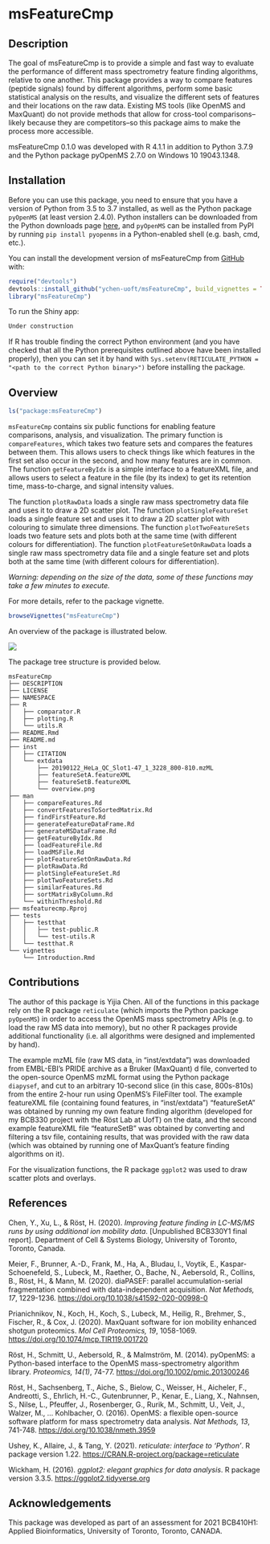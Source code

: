 
<!-- README.md is generated from README.Rmd. Please edit that file -->

# msFeatureCmp

<!-- badges: start -->
<!-- badges: end -->

## Description

The goal of msFeatureCmp is to provide a simple and fast way to evaluate
the performance of different mass spectrometry feature finding
algorithms, relative to one another. This package provides a way to
compare features (peptide signals) found by different algorithms,
perform some basic statistical analysis on the results, and visualize
the different sets of features and their locations on the raw data.
Existing MS tools (like OpenMS and MaxQuant) do not provide methods that
allow for cross-tool comparisons–likely because they are competitors–so
this package aims to make the process more accessible.

msFeatureCmp 0.1.0 was developed with R 4.1.1 in addition to Python
3.7.9 and the Python package pyOpenMS 2.7.0 on Windows 10 19043.1348.

## Installation

Before you can use this package, you need to ensure that you have a
version of Python from 3.5 to 3.7 installed, as well as the Python
package `pyOpenMS` (at least version 2.4.0). Python installers can be
downloaded from the Python downloads page
[here](https://www.python.org/downloads/), and `pyOpenMS` can be
installed from PyPI by running `pip install pyopenms` in a
Python-enabled shell (e.g. bash, cmd, etc.).

You can install the development version of msFeatureCmp from
[GitHub](https://github.com/ychen-uoft/msFeatureCmp) with:

``` r
require("devtools")
devtools::install_github("ychen-uoft/msFeatureCmp", build_vignettes = TRUE)
library("msFeatureCmp")
```

To run the Shiny app:

``` r
Under construction
```

If R has trouble finding the correct Python environment (and you have
checked that all the Python prerequisites outlined above have been
installed properly), then you can set it by hand with
`Sys.setenv(RETICULATE_PYTHON = "<path to the correct Python binary>")`
before installing the package.

## Overview

``` r
ls("package:msFeatureCmp")
```

`msFeatureCmp` contains six public functions for enabling feature
comparisons, analysis, and visualization. The primary function is
`compareFeatures`, which takes two feature sets and compares the
features between them. This allows users to check things like which
features in the first set also occur in the second, and how many
features are in common. The function `getFeatureByIdx` is a simple
interface to a featureXML file, and allows users to select a feature in
the file (by its index) to get its retention time, mass-to-charge, and
signal intensity values.

The function `plotRawData` loads a single raw mass spectrometry data
file and uses it to draw a 2D scatter plot. The function
`plotSingleFeatureSet` loads a single feature set and uses it to draw a
2D scatter plot with colouring to simulate three dimensions. The
function `plotTwoFeatureSets` loads two feature sets and plots both at
the same time (with different colours for differentiation). The function
`plotFeatureSetOnRawData` loads a single raw mass spectrometry data file
and a single feature set and plots both at the same time (with different
colours for differentiation).

*Warning: depending on the size of the data, some of these functions may
take a few minutes to execute.*

For more details, refer to the package vignette.

``` r
browseVignettes("msFeatureCmp")
```

An overview of the package is illustrated below.

![](./inst/extdata/overview.png)

The package tree structure is provided below.

    msFeatureCmp
    ├── DESCRIPTION
    ├── LICENSE
    ├── NAMESPACE
    ├── R
    │   ├── comparator.R
    │   ├── plotting.R
    │   └── utils.R
    ├── README.Rmd
    ├── README.md
    ├── inst
    │   ├── CITATION
    │   └── extdata
    │       ├── 20190122_HeLa_QC_Slot1-47_1_3228_800-810.mzML
    │       ├── featureSetA.featureXML
    │       ├── featureSetB.featureXML
    │       └── overview.png
    ├── man
    │   ├── compareFeatures.Rd
    │   ├── convertFeaturesToSortedMatrix.Rd
    │   ├── findFirstFeature.Rd
    │   ├── generateFeatureDataFrame.Rd
    │   ├── generateMSDataFrame.Rd
    │   ├── getFeatureByIdx.Rd
    │   ├── loadFeatureFile.Rd
    │   ├── loadMSFile.Rd
    │   ├── plotFeatureSetOnRawData.Rd
    │   ├── plotRawData.Rd
    │   ├── plotSingleFeatureSet.Rd
    │   ├── plotTwoFeatureSets.Rd
    │   ├── similarFeatures.Rd
    │   ├── sortMatrixByColumn.Rd
    │   └── withinThreshold.Rd
    ├── msfeaturecmp.Rproj
    ├── tests
    │   ├── testthat
    │   │   ├── test-public.R
    │   │   └── test-utils.R
    │   └── testthat.R
    └── vignettes
        └── Introduction.Rmd

## Contributions

The author of this package is Yijia Chen. All of the functions in this
package rely on the R package `reticulate` (which imports the Python
package `pyOpenMS`) in order to access the OpenMS mass spectrometry APIs
(e.g. to load the raw MS data into memory), but no other R packages
provide additional functionality (i.e. all algorithms were designed and
implemented by hand).

The example mzML file (raw MS data, in “inst/extdata”) was downloaded
from EMBL-EBI’s PRIDE archive as a Bruker (MaxQuant) d file, converted
to the open-source OpenMS mzML format using the Python package
`diapysef`, and cut to an arbitrary 10-second slice (in this case,
800s-810s) from the entire 2-hour run using OpenMS’s FileFilter tool.
The example featureXML file (containing found features, in
“inst/extdata”) “featureSetA” was obtained by running my own feature
finding algorithm (developed for my BCB330 project with the Röst Lab at
UofT) on the data, and the second example featureXML file “featureSetB”
was obtained by converting and filtering a tsv file, containing results,
that was provided with the raw data (which was obtained by running one
of MaxQuant’s feature finding algorithms on it).

For the visualization functions, the R package `ggplot2` was used to
draw scatter plots and overlays.

## References

Chen, Y., Xu, L., & Röst, H. (2020). *Improving feature finding in
LC-MS/MS runs by using additional ion mobility data*. \[Unpublished
BCB330Y1 final report\]. Department of Cell & Systems Biology,
University of Toronto, Toronto, Canada.

Meier, F., Brunner, A.-D., Frank, M., Ha, A., Bludau, I., Voytik, E.,
Kaspar-Schoenefeld, S., Lubeck, M., Raether, O., Bache, N., Aebersold,
R., Collins, B., Röst, H., & Mann, M. (2020). diaPASEF: parallel
accumulation-serial fragmentation combined with data-independent
acquisition. *Nat Methods, 17*, 1229-1236.
<https://doi.org/10.1038/s41592-020-00998-0>

Prianichnikov, N., Koch, H., Koch, S., Lubeck, M., Heilig, R., Brehmer,
S., Fischer, R., & Cox, J. (2020). MaxQuant software for ion mobility
enhanced shotgun proteomics. *Mol Cell Proteomics, 19*, 1058-1069.
<https://doi.org/10.1074/mcp.TIR119.001720>

Röst, H., Schmitt, U., Aebersold, R., & Malmström, M. (2014). pyOpenMS:
a Python-based interface to the OpenMS mass-spectrometry algorithm
library. *Proteomics, 14(1)*, 74-77.
<https://doi.org/10.1002/pmic.201300246>

Röst, H., Sachsenberg, T., Aiche, S., Bielow, C., Weisser, H., Aicheler,
F., Andreotti, S., Ehrlich, H.-C., Gutenbrunner, P., Kenar, E., Liang,
X., Nahnsen, S., Nilse, L., Pfeuffer, J., Rosenberger, G., Rurik, M.,
Schmitt, U., Veit, J., Walzer, M., … Kohlbacher, O. (2016). OpenMS: a
flexible open-source software platform for mass spectrometry data
analysis. *Nat Methods, 13*, 741-748.
<https://doi.org/10.1038/nmeth.3959>

Ushey, K., Allaire, J., & Tang, Y. (2021). *reticulate: interface to
‘Python’*. R package version 1.22.
<https://CRAN.R-project.org/package=reticulate>

Wickham, H. (2016). *ggplot2: elegant graphics for data analysis*. R
package version 3.3.5. <https://ggplot2.tidyverse.org>

## Acknowledgements

This package was developed as part of an assessment for 2021 BCB410H1:
Applied Bioinformatics, University of Toronto, Toronto, CANADA.
